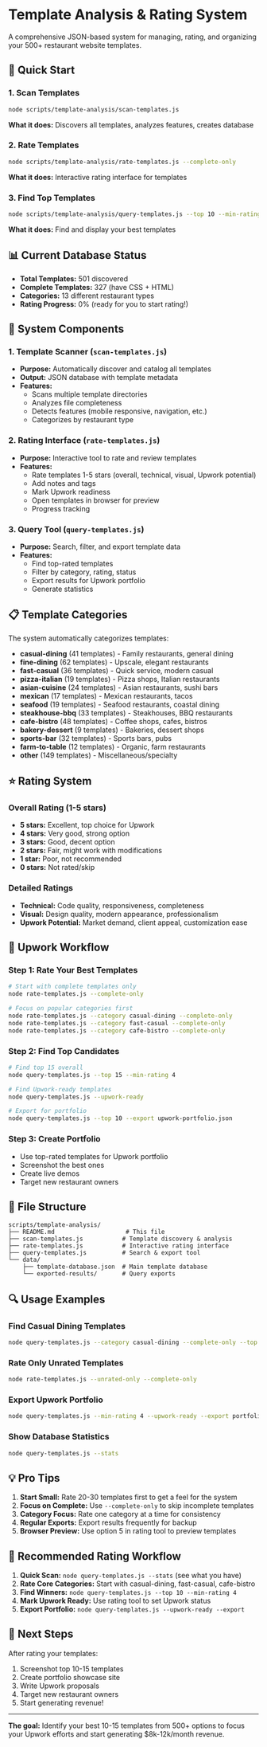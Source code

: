 # Template Analysis & Rating System

A comprehensive JSON-based system for managing, rating, and organizing your 500+ restaurant website templates.

## 🚀 Quick Start

### 1. Scan Templates
```bash
node scripts/template-analysis/scan-templates.js
```
**What it does:** Discovers all templates, analyzes features, creates database

### 2. Rate Templates
```bash
node scripts/template-analysis/rate-templates.js --complete-only
```
**What it does:** Interactive rating interface for templates

### 3. Find Top Templates
```bash
node scripts/template-analysis/query-templates.js --top 10 --min-rating 4
```
**What it does:** Find and display your best templates

## 📊 Current Database Status

- **Total Templates:** 501 discovered
- **Complete Templates:** 327 (have CSS + HTML)
- **Categories:** 13 different restaurant types
- **Rating Progress:** 0% (ready for you to start rating!)

## 🔧 System Components

### 1. Template Scanner (`scan-templates.js`)
- **Purpose:** Automatically discover and catalog all templates
- **Output:** JSON database with template metadata
- **Features:** 
  - Scans multiple template directories
  - Analyzes file completeness
  - Detects features (mobile responsive, navigation, etc.)
  - Categorizes by restaurant type

### 2. Rating Interface (`rate-templates.js`)
- **Purpose:** Interactive tool to rate and review templates
- **Features:**
  - Rate templates 1-5 stars (overall, technical, visual, Upwork potential)
  - Add notes and tags
  - Mark Upwork readiness
  - Open templates in browser for preview
  - Progress tracking

### 3. Query Tool (`query-templates.js`)
- **Purpose:** Search, filter, and export template data
- **Features:**
  - Find top-rated templates
  - Filter by category, rating, status
  - Export results for Upwork portfolio
  - Generate statistics

## 📋 Template Categories

The system automatically categorizes templates:

- **casual-dining** (41 templates) - Family restaurants, general dining
- **fine-dining** (62 templates) - Upscale, elegant restaurants  
- **fast-casual** (36 templates) - Quick service, modern casual
- **pizza-italian** (19 templates) - Pizza shops, Italian restaurants
- **asian-cuisine** (24 templates) - Asian restaurants, sushi bars
- **mexican** (17 templates) - Mexican restaurants, tacos
- **seafood** (19 templates) - Seafood restaurants, coastal dining
- **steakhouse-bbq** (33 templates) - Steakhouses, BBQ restaurants
- **cafe-bistro** (48 templates) - Coffee shops, cafes, bistros
- **bakery-dessert** (9 templates) - Bakeries, dessert shops
- **sports-bar** (32 templates) - Sports bars, pubs
- **farm-to-table** (12 templates) - Organic, farm restaurants
- **other** (149 templates) - Miscellaneous/specialty

## ⭐ Rating System

### Overall Rating (1-5 stars)
- **5 stars:** Excellent, top choice for Upwork
- **4 stars:** Very good, strong option
- **3 stars:** Good, decent option  
- **2 stars:** Fair, might work with modifications
- **1 star:** Poor, not recommended
- **0 stars:** Not rated/skip

### Detailed Ratings
- **Technical:** Code quality, responsiveness, completeness
- **Visual:** Design quality, modern appearance, professionalism
- **Upwork Potential:** Market demand, client appeal, customization ease

## 🎯 Upwork Workflow

### Step 1: Rate Your Best Templates
```bash
# Start with complete templates only
node rate-templates.js --complete-only

# Focus on popular categories first
node rate-templates.js --category casual-dining --complete-only
node rate-templates.js --category fast-casual --complete-only
node rate-templates.js --category cafe-bistro --complete-only
```

### Step 2: Find Top Candidates
```bash
# Find top 15 overall
node query-templates.js --top 15 --min-rating 4

# Find Upwork-ready templates
node query-templates.js --upwork-ready

# Export for portfolio
node query-templates.js --top 10 --export upwork-portfolio.json
```

### Step 3: Create Portfolio
- Use top-rated templates for Upwork portfolio
- Screenshot the best ones
- Create live demos
- Target new restaurant owners

## 📁 File Structure

```
scripts/template-analysis/
├── README.md                    # This file
├── scan-templates.js           # Template discovery & analysis
├── rate-templates.js           # Interactive rating interface  
├── query-templates.js          # Search & export tool
└── data/
    ├── template-database.json  # Main template database
    └── exported-results/       # Query exports
```

## 🔍 Usage Examples

### Find Casual Dining Templates
```bash
node query-templates.js --category casual-dining --complete-only --top 10
```

### Rate Only Unrated Templates  
```bash
node rate-templates.js --unrated-only --complete-only
```

### Export Upwork Portfolio
```bash
node query-templates.js --min-rating 4 --upwork-ready --export portfolio.json
```

### Show Database Statistics
```bash
node query-templates.js --stats
```

## 💡 Pro Tips

1. **Start Small:** Rate 20-30 templates first to get a feel for the system
2. **Focus on Complete:** Use `--complete-only` to skip incomplete templates
3. **Category Focus:** Rate one category at a time for consistency
4. **Regular Exports:** Export results frequently for backup
5. **Browser Preview:** Use option 5 in rating tool to preview templates

## 🎯 Recommended Rating Workflow

1. **Quick Scan:** `node query-templates.js --stats` (see what you have)
2. **Rate Core Categories:** Start with casual-dining, fast-casual, cafe-bistro
3. **Find Winners:** `node query-templates.js --top 10 --min-rating 4` 
4. **Mark Upwork Ready:** Use rating tool to set Upwork status
5. **Export Portfolio:** `node query-templates.js --upwork-ready --export`

## 🚀 Next Steps

After rating your templates:
1. Screenshot top 10-15 templates
2. Create portfolio showcase site
3. Write Upwork proposals
4. Target new restaurant owners
5. Start generating revenue!

---

**The goal:** Identify your best 10-15 templates from 500+ options to focus your Upwork efforts and start generating $8k-12k/month revenue.